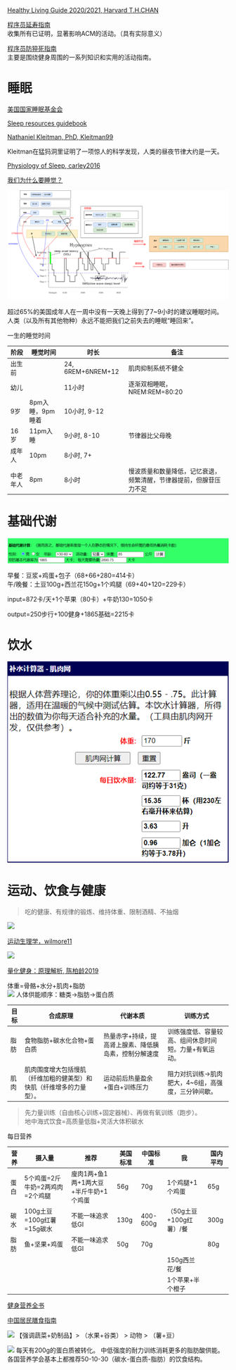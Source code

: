 

[Healthy Living Guide 2020/2021, Harvard T.H.CHAN](https://www.hsph.harvard.edu/nutritionsource/2021/01/19/healthy-living-guide-2020-2021/)

[程序员延寿指南](https://github.com/geekan/HowToLiveLonger)  
收集所有已证明，显著影响ACM的活动。（具有实际意义）    

[程序员防猝死指南](https://www.cnblogs.com/anding/p/16482341.html)  
主要是围绕健身周围的一系列知识和实用的活动指南。  

# 睡眠

[美国国家睡眠基金会](https://www.sleepfoundation.org/)

[Sleep resources guidebook](http://www.promoinfotools.com/Communications/ecard/Svcs/BetterSleep/SleepGuidebook_RFL.pdf)

[Nathaniel Kleitman, PhD, Kleitman99](https://www.uchicagomedicine.org/forefront/news/nathaniel-kleitman-phd-1895-1999)

Kleitman在猛犸洞里证明了一项惊人的科学发现，人类的昼夜节律大约是一天。  

[Physiology of Sleep, carley2016](https://www.ncbi.nlm.nih.gov/pmc/articles/PMC4755451/)

[我们为什么要睡觉？](https://book.douban.com/subject/35332778/)

![](image/sleep.drawio.png)

超过65%的美国成年人在一周中没有一天晚上得到了7~9小时的建议睡眠时间。  
人类（以及所有其他物种）永远不能把我们之前失去的睡眠“睡回来”。 

一生的睡觉时间

| 阶段  | 睡觉时间  |时长|备注|
|---|---|---|---|
|出生前   |   |24, 6REM+6NREM+12|肌肉抑制系统不健全|
|幼儿   |   |11小时|逐渐双相睡眠，NREM:REM=80:20|
|9岁   |8pm入睡，9pm睡着   |10小时, 9-12||
|16岁   |11pm入睡  |9小时, 8-10 |节律器比父母晚|
|成年人   |10pm  |8小时, 7+ |
|中老年人   |8pm |8小时 |慢波质量和数量降低，记忆衰退，频繁清醒，节律器提前，但腺苷压力不足

# 基础代谢
![](image/base.png)

早餐：豆浆+鸡蛋+包子（68+66+280=414卡）  
午/晚餐：土豆100g+西兰花150g+1个鸡腿（69+40+120=229卡）

input=872卡/天+1个苹果（80卡）+牛奶130=1050卡

output=250步行+100健身+1865基础=2215卡

# 饮水
![](image/drink.png)

# 运动、饮食与健康
> 吃的健康、有规律的锻炼、维持体重、限制酒精、不抽烟

![](https://img2022.cnblogs.com/blog/151257/202207/151257-20220715175129346-1032078362.png)


[运动生理学，wilmore11](https://book.douban.com/subject/7058979/)

![](https://pic3.zhimg.com/80/v2-5d2cbccf6b0702de48d0f0ac0764ff2e_1440w.jpg)

[量化健身：原理解析, 陈柏龄2019](https://book.douban.com/subject/34912103/)  

体重=骨骼+水分+肌肉+脂肪  
![](https://cdn.nlark.com/yuque/0/2022/png/393451/1649255717021-0f17d0a5-40c2-407f-ae3f-d97cf4059aaf.png)
人体供能顺序：糖类->脂肪->蛋白质  

| 目标  | 合成原理 | 代谢本质 | 训练方式|
|---|---|---|---|
|脂肪   | 食物脂肪+碳水化合物+蛋白质 |热量赤字+持续，提高肾上腺素、降低胰岛素，控制分解速度    |训练强度低、容量较高、组间休息时间短。力量+有氧运动。  
|肌肉   |肌肉围度增大包括慢肌（纤维加粗的健美型）和快肌（纤维增多的力量型）。|运动前后热量盈余+蛋白+训练压力    |阻力对抗训练->肌肉肥大，4~6组，高强度，三分钟间歇。|
  
> 先力量训练（自由核心训练+固定器械）、再做有氧训练（跑步）。  
> 地中海式饮食=高质量低脂+灵活大体积碳水  

每日营养

| 营养  | 摄入量  |推荐|美国标准|中国标准|我|国内平均
|---|---|---|---|---|---|---|
|蛋白   | 5个鸡蛋=2斤牛奶=2两鸡肉=2个鸡腿  |廋肉1两+鱼1两+1两大豆+半斤牛奶+1个鸡蛋 |56g|70g|1个鸡腿+1个鸡蛋|65g
|碳水   | 100g土豆=100g红薯=15g碳水  |不能一味追求低GI  |130g|400-600g|（50g土豆+100g红薯）/餐|300g
|脂肪   | 鱼+坚果+鸡蛋  |不能一味追求低GI  |50g|70g||80g
|   |   |  |||150g西兰花/餐||
|   |   |  |||1个苹果+半个橙子||


[健身营养全书](https://book.douban.com/subject/30157798/)  

[中国居民膳食指南](http://dg.cnsoc.org/article/04/x8zaxCk7QQ2wXw9UnNXJ_A.html)

![](http://dg.cnsoc.org/upload/affix/20220426154943388.jpg)
【强调蔬菜+奶制品】> （水果+谷类） > 动物 > （薯+豆）

![](https://cdn1.sph.harvard.edu/wp-content/uploads/sites/30/2014/11/Chinese_Simplified_HEP_July20141.jpg)
每天有200g的蛋白质被转化。 
中低强度的耐力训练消耗更多的脂肪酸供能。  
各国营养学会基本上都推荐50-10-30（碳水-蛋白质-脂肪）的饮食结构。 
